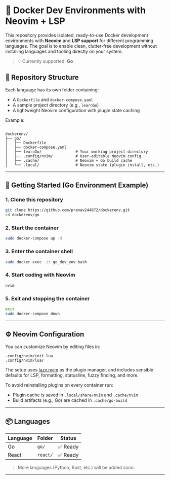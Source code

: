 # 🐳 Docker Dev Environments with Neovim + LSP

This repository provides isolated, ready-to-use Docker development environments with **Neovim** and **LSP support** for different programming languages. The goal is to enable clean, clutter-free development without installing languages and tooling directly on your system.

> 💡 Currently supported: **Go**


## 📁 Repository Structure

Each language has its own folder containing:
- A `Dockerfile` and `docker-compose.yaml`
- A sample project directory (e.g., `learnGo`)
- A lightweight Neovim configuration with plugin state caching

Example:
```

dockerenv/
├── go/
│   ├── Dockerfile
│   ├── docker-compose.yaml
│   ├── learnGo/               # Your working project directory
│   ├── .config/nvim/          # User-editable Neovim config
│   ├── .cache/                # Neovim + Go build cache
│   └── .local/                # Neovim state (plugin install, etc.)

````

---

## 🚀 Getting Started (Go Environment Example)

### 1. Clone this repository
```bash
git clone https://github.com/pranav244872/dockerenv.git
cd dockerenv/go
````

### 2. Start the container

```bash
sudo docker-compose up -d
```

### 3. Enter the container shell

```bash
sudo docker exec -it go_dev_env bash
```

### 4. Start coding with Neovim

```bash
nvim
```
### 5. Exit and stopping the container
```bash
exit
sudo docker-compose down
```
---

## ⚙️ Neovim Configuration

You can customize Neovim by editing files in:

```
.config/nvim/init.lua
.config/nvim/lua/
```

The setup uses [lazy.nvim](https://github.com/folke/lazy.nvim) as the plugin manager, and includes sensible defaults for LSP, formatting, statusline, fuzzy finding, and more.

To avoid reinstalling plugins on every container run:

* Plugin cache is saved in `.local/share/nvim` and `.cache/nvim`
* Build artifacts (e.g., Go) are cached in `.cache/go-build`

---

## 📦 Languages

| Language | Folder | Status  |
| -------- | ------ | ------- |
| Go       | `go/`  | ✅ Ready |
| React       | `react/`  | ✅ Ready |

> More languages (Python, Rust, etc.) will be added soon.

---
